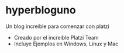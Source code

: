 # hyperbloguno
Un blog increible para comenzar con platzi
* Creado por el increible Platzi Team
* Incluye Ejemplos en Windows, Linux y Mac
